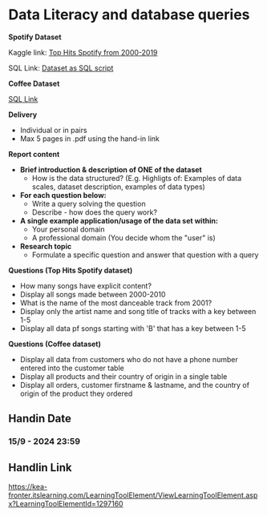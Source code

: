 # Data Literacy and database queries

**Spotify Dataset**

Kaggle link: [Top Hits Spotify from 2000-2019](https://www.kaggle.com/datasets/paradisejoy/top-hits-spotify-from-20002019)

SQL Link: [Dataset as SQL script](https://kea-fronter.itslearning.com/LearningToolElement/ViewLearningToolElement.aspx?LearningToolElementId=1297175)



**Coffee Dataset**

[SQL Link](https://github.com/behu-kea/dat20-classes/blob/master/SQL/assets/coffee-database.sql)



**Delivery**

- Individual or in pairs
- Max 5 pages in .pdf using the hand-in link



**Report content**

- **Brief introduction & description of ONE of the dataset**
  - How is the data structured? (E.g. Highligts of: Examples of data scales, dataset description, examples of data types)
- **For each question below:**
  - Write a query solving the question
  - Describe - how does the query work?
- **A single example application/usage of the data set within:**
  - Your personal domain
  - A professional domain (You decide whom the "user" is)
- **Research topic**
  - Formulate a specific question and answer that question with a query



**Questions (Top Hits Spotify dataset)**

- How many songs have explicit content?
- Display all songs made between 2000-2010
- What is the name of the most danceable track from 2001?
- Display only the artist name and song title of tracks with a key between 1-5
- Display all data pf songs starting with 'B' that has a key between 1-5



**Questions (Coffee dataset)**

- Display all data from customers who do not have a phone number entered into the customer table
- Display all products and their country of origin in a single table
- Display all orders, customer firstname & lastname, and the country of origin of the product they ordered



## Handin Date

### 15/9 - 2024 23:59



## Handlin Link

https://kea-fronter.itslearning.com/LearningToolElement/ViewLearningToolElement.aspx?LearningToolElementId=1297160
